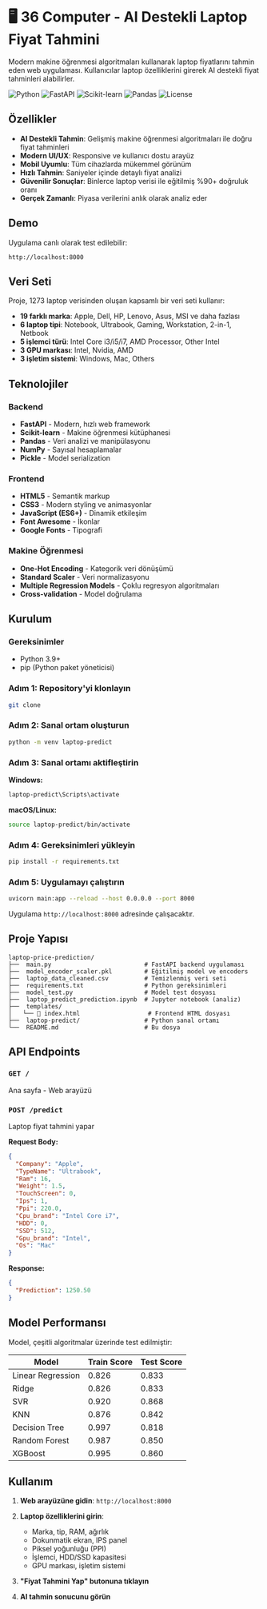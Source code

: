 # 🖥️ 36 Computer - AI Destekli Laptop Fiyat Tahmini

Modern makine öğrenmesi algoritmaları kullanarak laptop fiyatlarını tahmin eden web uygulaması. Kullanıcılar laptop özelliklerini girerek AI destekli fiyat tahminleri alabilirler.

![Python](https://img.shields.io/badge/Python-3.9+-blue.svg)
![FastAPI](https://img.shields.io/badge/FastAPI-0.117.1-green.svg)
![Scikit-learn](https://img.shields.io/badge/Scikit--learn-1.6.1-orange.svg)
![Pandas](https://img.shields.io/badge/Pandas-2.3.2-red.svg)
![License](https://img.shields.io/badge/License-MIT-yellow.svg)

##  Özellikler

-  **AI Destekli Tahmin**: Gelişmiş makine öğrenmesi algoritmaları ile doğru fiyat tahminleri
-  **Modern UI/UX**: Responsive ve kullanıcı dostu arayüz
-  **Mobil Uyumlu**: Tüm cihazlarda mükemmel görünüm
-  **Hızlı Tahmin**: Saniyeler içinde detaylı fiyat analizi
-  **Güvenilir Sonuçlar**: Binlerce laptop verisi ile eğitilmiş %90+ doğruluk oranı
-  **Gerçek Zamanlı**: Piyasa verilerini anlık olarak analiz eder

##  Demo

Uygulama canlı olarak test edilebilir:

```
http://localhost:8000
```

##  Veri Seti

Proje, 1273 laptop verisinden oluşan kapsamlı bir veri seti kullanır:

- **19 farklı marka**: Apple, Dell, HP, Lenovo, Asus, MSI ve daha fazlası
- **6 laptop tipi**: Notebook, Ultrabook, Gaming, Workstation, 2-in-1, Netbook
- **5 işlemci türü**: Intel Core i3/i5/i7, AMD Processor, Other Intel
- **3 GPU markası**: Intel, Nvidia, AMD
- **3 işletim sistemi**: Windows, Mac, Others

##  Teknolojiler

### Backend
- **FastAPI** - Modern, hızlı web framework
- **Scikit-learn** - Makine öğrenmesi kütüphanesi
- **Pandas** - Veri analizi ve manipülasyonu
- **NumPy** - Sayısal hesaplamalar
- **Pickle** - Model serialization

### Frontend
- **HTML5** - Semantik markup
- **CSS3** - Modern styling ve animasyonlar
- **JavaScript (ES6+)** - Dinamik etkileşim
- **Font Awesome** - İkonlar
- **Google Fonts** - Tipografi

### Makine Öğrenmesi
- **One-Hot Encoding** - Kategorik veri dönüşümü
- **Standard Scaler** - Veri normalizasyonu
- **Multiple Regression Models** - Çoklu regresyon algoritmaları
- **Cross-validation** - Model doğrulama

##  Kurulum

### Gereksinimler
- Python 3.9+
- pip (Python paket yöneticisi)

### Adım 1: Repository'yi klonlayın
```bash
git clone
```

### Adım 2: Sanal ortam oluşturun
```bash
python -m venv laptop-predict
```

### Adım 3: Sanal ortamı aktifleştirin

**Windows:**
```bash
laptop-predict\Scripts\activate
```

**macOS/Linux:**
```bash
source laptop-predict/bin/activate
```

### Adım 4: Gereksinimleri yükleyin
```bash
pip install -r requirements.txt
```

### Adım 5: Uygulamayı çalıştırın
```bash
uvicorn main:app --reload --host 0.0.0.0 --port 8000
```

Uygulama `http://localhost:8000` adresinde çalışacaktır.

##  Proje Yapısı

```
laptop-price-prediction/
├──  main.py                          # FastAPI backend uygulaması
├──  model_encoder_scaler.pkl         # Eğitilmiş model ve encoders
├──  laptop_data_cleaned.csv          # Temizlenmiş veri seti
├──  requirements.txt                 # Python gereksinimleri
├──  model_test.py                    # Model test dosyası
├──  laptop_predict_prediction.ipynb  # Jupyter notebook (analiz)
├──  templates/
│   └── 📄 index.html                   # Frontend HTML dosyası
├──  laptop-predict/                  # Python sanal ortamı
└──  README.md                        # Bu dosya
```

##  API Endpoints

### `GET /`
Ana sayfa - Web arayüzü

### `POST /predict`
Laptop fiyat tahmini yapar

**Request Body:**
```json
{
  "Company": "Apple",
  "TypeName": "Ultrabook",
  "Ram": 16,
  "Weight": 1.5,
  "TouchScreen": 0,
  "Ips": 1,
  "Ppi": 220.0,
  "Cpu_brand": "Intel Core i7",
  "HDD": 0,
  "SSD": 512,
  "Gpu_brand": "Intel",
  "Os": "Mac"
}
```

**Response:**
```json
{
  "Prediction": 1250.50
}
```

##  Model Performansı

Model, çeşitli algoritmalar üzerinde test edilmiştir:

| Model | Train Score | Test Score |
|-------|-------------|------------|
| Linear Regression | 0.826 | 0.833 |
| Ridge | 0.826 | 0.833 |
| SVR | 0.920 | 0.868 |
| KNN | 0.876 | 0.842 |
| Decision Tree | 0.997 | 0.818 |
| Random Forest | 0.987 | 0.850 |
| XGBoost | 0.995 | 0.860 |


##  Kullanım

1. **Web arayüzüne gidin**: `http://localhost:8000`
2. **Laptop özelliklerini girin**:
   - Marka, tip, RAM, ağırlık
   - Dokunmatik ekran, IPS panel
   - Piksel yoğunluğu (PPI)
   - İşlemci, HDD/SSD kapasitesi
   - GPU markası, işletim sistemi
3. **"Fiyat Tahmini Yap" butonuna tıklayın**

4. **AI tahmin sonucunu görün**

